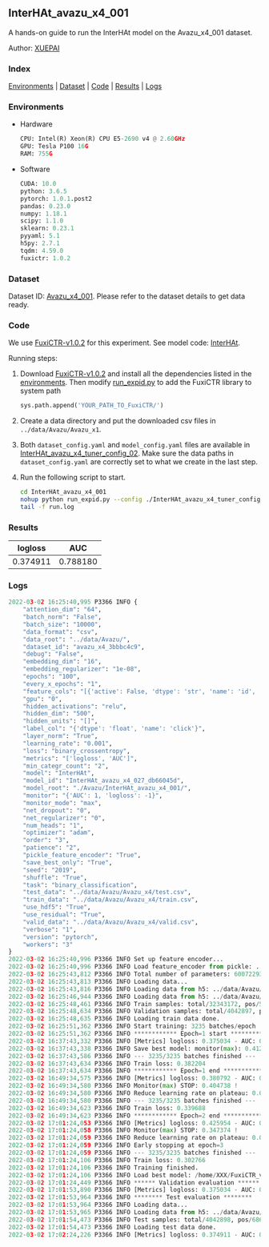 ## InterHAt_avazu_x4_001

A hands-on guide to run the InterHAt model on the Avazu_x4_001 dataset.

Author: [XUEPAI](https://github.com/xue-pai)

### Index
[Environments](#Environments) | [Dataset](#Dataset) | [Code](#Code) | [Results](#Results) | [Logs](#Logs)

### Environments
+ Hardware

  ```python
  CPU: Intel(R) Xeon(R) CPU E5-2690 v4 @ 2.60GHz
  GPU: Tesla P100 16G
  RAM: 755G

  ```

+ Software

  ```python
  CUDA: 10.0
  python: 3.6.5
  pytorch: 1.0.1.post2
  pandas: 0.23.0
  numpy: 1.18.1
  scipy: 1.1.0
  sklearn: 0.23.1
  pyyaml: 5.1
  h5py: 2.7.1
  tqdm: 4.59.0
  fuxictr: 1.0.2
  ```

### Dataset
Dataset ID: [Avazu_x4_001](https://github.com/openbenchmark/BARS/blob/master/ctr_prediction/datasets/Avazu/README.md#Avazu_x4_001). Please refer to the dataset details to get data ready.

### Code

We use [FuxiCTR-v1.0.2](fuxictr_url) for this experiment. See model code: [InterHAt](https://github.com/xue-pai/FuxiCTR/blob/v1.0.2/fuxictr/pytorch/models/InterHAt.py).

Running steps:

1. Download [FuxiCTR-v1.0.2](fuxictr_url) and install all the dependencies listed in the [environments](#environments). Then modify [run_expid.py](./run_expid.py#L5) to add the FuxiCTR library to system path
    
    ```python
    sys.path.append('YOUR_PATH_TO_FuxiCTR/')
    ```

2. Create a data directory and put the downloaded csv files in `../data/Avazu/Avazu_x1`.

3. Both `dataset_config.yaml` and `model_config.yaml` files are available in [InterHAt_avazu_x4_tuner_config_02](./InterHAt_avazu_x4_tuner_config_02). Make sure the data paths in `dataset_config.yaml` are correctly set to what we create in the last step.

4. Run the following script to start.

    ```bash
    cd InterHAt_avazu_x4_001
    nohup python run_expid.py --config ./InterHAt_avazu_x4_tuner_config_02 --expid InterHAt_avazu_x4_027_db66045d --gpu 0 > run.log &
    tail -f run.log
    ```

### Results

| logloss | AUC  |
|:--------------------:|:--------------------:|
| 0.374911 | 0.788180  |


### Logs
```python
2022-03-02 16:25:40,995 P3366 INFO {
    "attention_dim": "64",
    "batch_norm": "False",
    "batch_size": "10000",
    "data_format": "csv",
    "data_root": "../data/Avazu/",
    "dataset_id": "avazu_x4_3bbbc4c9",
    "debug": "False",
    "embedding_dim": "16",
    "embedding_regularizer": "1e-08",
    "epochs": "100",
    "every_x_epochs": "1",
    "feature_cols": "[{'active': False, 'dtype': 'str', 'name': 'id', 'type': 'categorical'}, {'active': True, 'dtype': 'str', 'name': 'hour', 'preprocess': 'convert_hour', 'type': 'categorical'}, {'active': True, 'dtype': 'str', 'name': ['C1', 'banner_pos', 'site_id', 'site_domain', 'site_category', 'app_id', 'app_domain', 'app_category', 'device_id', 'device_ip', 'device_model', 'device_type', 'device_conn_type', 'C14', 'C15', 'C16', 'C17', 'C18', 'C19', 'C20', 'C21'], 'type': 'categorical'}, {'active': True, 'dtype': 'str', 'name': 'weekday', 'preprocess': 'convert_weekday', 'type': 'categorical'}, {'active': True, 'dtype': 'str', 'name': 'weekend', 'preprocess': 'convert_weekend', 'type': 'categorical'}]",
    "gpu": "0",
    "hidden_activations": "relu",
    "hidden_dim": "500",
    "hidden_units": "[]",
    "label_col": "{'dtype': 'float', 'name': 'click'}",
    "layer_norm": "True",
    "learning_rate": "0.001",
    "loss": "binary_crossentropy",
    "metrics": "['logloss', 'AUC']",
    "min_categr_count": "2",
    "model": "InterHAt",
    "model_id": "InterHAt_avazu_x4_027_db66045d",
    "model_root": "./Avazu/InterHAt_avazu_x4_001/",
    "monitor": "{'AUC': 1, 'logloss': -1}",
    "monitor_mode": "max",
    "net_dropout": "0",
    "net_regularizer": "0",
    "num_heads": "1",
    "optimizer": "adam",
    "order": "3",
    "patience": "2",
    "pickle_feature_encoder": "True",
    "save_best_only": "True",
    "seed": "2019",
    "shuffle": "True",
    "task": "binary_classification",
    "test_data": "../data/Avazu/Avazu_x4/test.csv",
    "train_data": "../data/Avazu/Avazu_x4/train.csv",
    "use_hdf5": "True",
    "use_residual": "True",
    "valid_data": "../data/Avazu/Avazu_x4/valid.csv",
    "verbose": "1",
    "version": "pytorch",
    "workers": "3"
}
2022-03-02 16:25:40,996 P3366 INFO Set up feature encoder...
2022-03-02 16:25:40,996 P3366 INFO Load feature_encoder from pickle: ../data/Avazu/avazu_x4_3bbbc4c9/feature_encoder.pkl
2022-03-02 16:25:43,812 P3366 INFO Total number of parameters: 60072293.
2022-03-02 16:25:43,813 P3366 INFO Loading data...
2022-03-02 16:25:43,816 P3366 INFO Loading data from h5: ../data/Avazu/avazu_x4_3bbbc4c9/train.h5
2022-03-02 16:25:46,944 P3366 INFO Loading data from h5: ../data/Avazu/avazu_x4_3bbbc4c9/valid.h5
2022-03-02 16:25:48,461 P3366 INFO Train samples: total/32343172, pos/5492052, neg/26851120, ratio/16.98%
2022-03-02 16:25:48,634 P3366 INFO Validation samples: total/4042897, pos/686507, neg/3356390, ratio/16.98%
2022-03-02 16:25:48,635 P3366 INFO Loading train data done.
2022-03-02 16:25:51,362 P3366 INFO Start training: 3235 batches/epoch
2022-03-02 16:25:51,362 P3366 INFO ************ Epoch=1 start ************
2022-03-02 16:37:43,332 P3366 INFO [Metrics] logloss: 0.375034 - AUC: 0.787974
2022-03-02 16:37:43,338 P3366 INFO Save best model: monitor(max): 0.412940
2022-03-02 16:37:43,586 P3366 INFO --- 3235/3235 batches finished ---
2022-03-02 16:37:43,634 P3366 INFO Train loss: 0.382204
2022-03-02 16:37:43,634 P3366 INFO ************ Epoch=1 end ************
2022-03-02 16:49:34,575 P3366 INFO [Metrics] logloss: 0.380792 - AUC: 0.785530
2022-03-02 16:49:34,580 P3366 INFO Monitor(max) STOP: 0.404738 !
2022-03-02 16:49:34,580 P3366 INFO Reduce learning rate on plateau: 0.000100
2022-03-02 16:49:34,580 P3366 INFO --- 3235/3235 batches finished ---
2022-03-02 16:49:34,623 P3366 INFO Train loss: 0.339688
2022-03-02 16:49:34,623 P3366 INFO ************ Epoch=2 end ************
2022-03-02 17:01:24,053 P3366 INFO [Metrics] logloss: 0.425954 - AUC: 0.773329
2022-03-02 17:01:24,058 P3366 INFO Monitor(max) STOP: 0.347374 !
2022-03-02 17:01:24,059 P3366 INFO Reduce learning rate on plateau: 0.000010
2022-03-02 17:01:24,059 P3366 INFO Early stopping at epoch=3
2022-03-02 17:01:24,059 P3366 INFO --- 3235/3235 batches finished ---
2022-03-02 17:01:24,106 P3366 INFO Train loss: 0.302766
2022-03-02 17:01:24,106 P3366 INFO Training finished.
2022-03-02 17:01:24,106 P3366 INFO Load best model: /home/XXX/FuxiCTR_v1.0/benchmarks/Avazu/InterHAt_avazu_x4_001/avazu_x4_3bbbc4c9/InterHAt_avazu_x4_027_db66045d_model.ckpt
2022-03-02 17:01:24,449 P3366 INFO ****** Validation evaluation ******
2022-03-02 17:01:53,890 P3366 INFO [Metrics] logloss: 0.375034 - AUC: 0.787974
2022-03-02 17:01:53,964 P3366 INFO ******** Test evaluation ********
2022-03-02 17:01:53,964 P3366 INFO Loading data...
2022-03-02 17:01:53,965 P3366 INFO Loading data from h5: ../data/Avazu/avazu_x4_3bbbc4c9/test.h5
2022-03-02 17:01:54,473 P3366 INFO Test samples: total/4042898, pos/686507, neg/3356391, ratio/16.98%
2022-03-02 17:01:54,473 P3366 INFO Loading test data done.
2022-03-02 17:02:24,226 P3366 INFO [Metrics] logloss: 0.374911 - AUC: 0.788180

```
